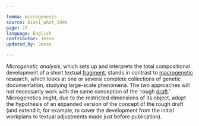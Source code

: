 ```yaml
---

lemma: microgenesis
source: biasi_what_1996
page: 27
language: English
contributor: Jesse
updated_by: Jesse

---
```

_Microgenetic analysis_, which sets up and interprets the total compositional development of a short textual [fragment](fragment.html), stands in contrast to [macrogenetic](macrogenesis.html) research, which looks at one or several complete collections of genetic documentation, studying large-scale phenomena. The two approaches will not necessarily work with the same conception of the ‘rough [draft](draft.html).’ Microgenetics might, due to the restricted dimensions of its object, adopt the hypothesis of an expanded version of the concept of the rough draft (and extend it, for example, to cover the development from the initial workplans to textual adjustments made just before publication).
